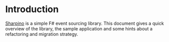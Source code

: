 # Introduction

[Sharpino](https://github.com/tonyx/Micro_ES_FSharp_Lib) is a simple F# event sourcing library.
This document gives a quick overview of the library, the sample application and some hints about a refactoring and migration strategy.


